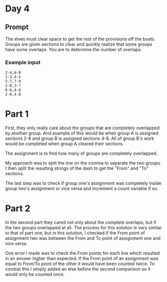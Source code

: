 #  Day 4

## Prompt
The elves must clear space to get the rest of the provisions off the boats. Groups are given sections to clear and quickly realize that some groups have some overlaps. You are to determine the number of overlaps.

### Example input
```Text
2-4,6-8
2-3,4-5
5-7,7-9
2-8,3-7
6-6,4-6
2-6,4-8
```

# Part 1
First, they only really care about the groups that are completely overlapped by another group. And example of this would be when group A is assigned sections 2-8 and group B is assigned sections 4-6. All of group B's work would be completed when group A cleared their sections.

The assignment is to find how many of groups are completely overlapped.

My approach was to split the line on the comma to separate the two groups. I then split the resulting strings of the dash to get the "From" and "To" sections.

The last step was to check if group one's assignment was completely inside group two's assignment or vice versa and increment a count variable if so.

# Part 2
In the second part they cared not only about the complete overlaps, but if the two groups overlapped at all. The process for this solution is very similar to that of part one, but in this solution, I checked if the From point of assignment two was between the From and To point of assignment one and vice versa.

One error I made was to check the From points for each line which resulted in an answer higher than expected. If the From point of an assignment was equal to From/To point of the other it would have been counted twice. To combat this I simply added an else before the second comparison so it would only be counted once.